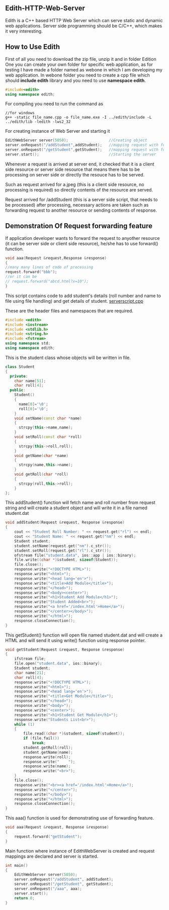 ## Edith-HTTP-Web-Server
Edith is a C++ based HTTP Web Server which can serve static and dynamic web applications. Server side programming should be C/C++, which makes it very interesting.
## How to Use Edith
First of all you need to download the zip file, unzip it and in folder Edition One you can create your own folder for specific web application, as for testing I have made a folder named as webone in which I am developing my web application. In webone folder you need to create a cpp file which should **include edith** library and you need to use **namespace edith**.
```cpp
#include<edith>
using namespace edith;
```
For compiling you need to run the command as
```
//for windows
g++ -static file_name.cpp -o file_name.exe -I ../edith/include -L ../edith/lib -ledith -lws2_32
```
For creating instance of Web Server and starting it
```cpp
EdithWebServer server(5050);                  //Creating object
server.onRequest("/addStudent",addStudent);   //mapping request with function
server.onRequest("/getStudent",getStudent);   //mapping request with function
server.start();                               //Starting the server
```

Whenever a request is arrived at server end, it checked that it is a client side resource or server side resource that means there has to be processing on server side or directly the resouce has to be served.

Such as request arrived for a.jpeg (this is a client side resource, no processing is required) so directly contents of the resource are served.

Request arrived for /addStudent (this is a server side script, that needs to be processed) after processing, necessary actions are taken such as forwarding request to another resource or sending contents of response.

## Demonstration Of Request forwarding feature
If application developer wants to forward the request to anyother resource (it can be server side or client side resource), he/she has to use forward() function.
```cpp
void aaa(Request &request,Response &response)
{
//many many lines of code of processing
request.forward("bbb");
//or it can be
// request.forward("abcd.html?x=10");
}
```

This script contains code to add student's details (roll number and name to file using file handling) and get details of student.
[serverscript.cpp](https://pip.pypa.io/en/stable/)

These are the header files and namespaces that are required.
```cpp
#include <edith>
#include <iostream>
#include <stdlib.h>
#include <string.h>
#include <fstream>
using namespace std;
using namespace edith;
```
This is the student class whose objects will be written in file.
```cpp
class Student
{
  private:
    char name[51];
    char roll[4];
  public:
    Student()
    {
      name[0]='\0';
      roll[0]='\0';
    }
    void setName(const char *name)
    {
      strcpy(this->name,name);
    }
    void setRoll(const char *roll)
    {
      strcpy(this->roll,roll);
    }
    void getName(char *name)
    {
      strcpy(name,this->name);
    }
    void getRoll(char *roll)
    {
      strcpy(roll,this->roll);
    }
};
```
This addStudent() function will fetch name and roll number from request string and will create a student object and will write it in a file named student.dat

```cpp
void addStudent(Request &request, Response &response)
{
    cout << "Student Roll Number: " << request.get("rl") << endl;
    cout << "Student Name: " << request.get("nm") << endl;
    Student student;
    student.setName(request.get("nm").c_str());
    student.setRoll(request.get("rl").c_str());
    ofstream file("student.data", ios::app | ios::binary);
    file.write((char *)&student, sizeof(Student));
    file.close();
    response.write("<!DOCTYPE HTML>");
    response.write("<html>");
    response.write("<head lang='en'>");
    response.write("<title>Add Module</title>");
    response.write("</head>");
    response.write("<body><center>");
    response.write("<h1>Student Add Module</h1>");
    response.write("Student Added<br>");
    response.write("<a href='/index.html'>Home</a>");
    response.write("</center></body>");
    response.write("</html>");
    response.closeConnection();
}
```
This getStudent() function will open file named student.dat and will create a HTML and will send it using write() function using response pointer.
```cpp
void getStudent(Request &request, Response &response)
{
    ifstream file;
    file.open("student.data", ios::binary);
    Student student;
    char name[21];
    char roll[4];
    response.write("<!DOCTYPE HTML>");
    response.write("<html>");
    response.write("<head lang='en'>");
    response.write("<title>Get Module</title>");
    response.write("</head>");
    response.write("<body>");
    response.write("<center>");
    response.write("<h1>Student Get Module</h1>");
    response.write("Students List<br>");
    while (1)
    {
        file.read((char *)&student, sizeof(student));
        if (file.fail())
            break;
        student.getRoll(roll);
        student.getName(name);
        response.write(roll);
        response.write("    ");
        response.write(name);
        response.write("<br>");
    }
    file.close();
    response.write("<br><a href='/index.html'>Home</a>");
    response.write("</center>");
    response.write("</body>");
    response.write("</html>");
    response.closeConnection();
}
```
This aaa() function is used for demonstrating use of forwarding feature.
```cpp
void aaa(Request &request, Response &response)
{
    request.forward("getStudent");
}
```
Main function where instance of EdithWebServer is created and request mappings are declared and server is started.
```cpp
int main()
{
    EdithWebServer server(5050);
    server.onRequest("/addStudent", addStudent);
    server.onRequest("/getStudent", getStudent);
    server.onRequest("/aaa", aaa);
    server.start();
    return 0;
}
```
